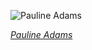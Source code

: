 
![Pauline Adams](https://upload.wikimedia.org/wikipedia/commons/thumb/6/61/Mrs._Pauline_Adams_147002v.jpg/450px-Mrs._Pauline_Adams_147002v.jpg)

*[Pauline Adams](https://wikipedia.org/wiki/File:Mrs._Pauline_Adams_147002v.jpg)*

